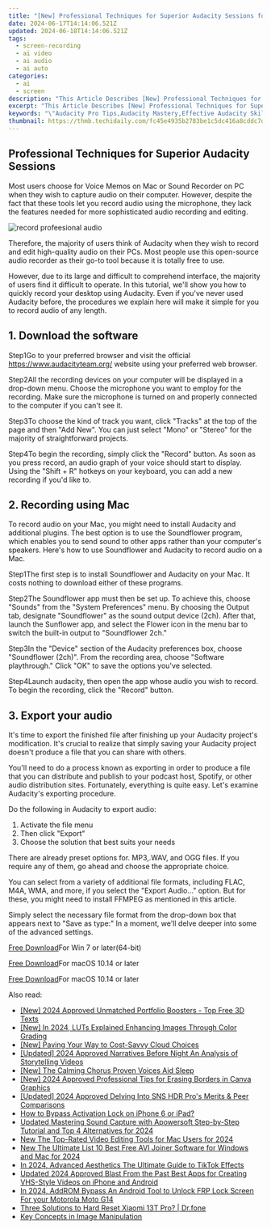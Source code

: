 ```yaml
---
title: "[New] Professional Techniques for Superior Audacity Sessions for 2024"
date: 2024-06-17T14:14:06.521Z
updated: 2024-06-18T14:14:06.521Z
tags: 
  - screen-recording
  - ai video
  - ai audio
  - ai auto
categories: 
  - ai
  - screen
description: "This Article Describes [New] Professional Techniques for Superior Audacity Sessions for 2024"
excerpt: "This Article Describes [New] Professional Techniques for Superior Audacity Sessions for 2024"
keywords: "\"Audacity Pro Tips,Audacity Mastery,Effective Audacity Skills,Audacity Professional Methods,High-Quality Audacity Sessions,Superior Audacity Techniques,Advanced Audacity Strategies\""
thumbnail: https://thmb.techidaily.com/fc45e4935b2783be1c5dc416a8cddc7dff02a0dd6e0a55facead0cef258b81de.jpg
---
```


## Professional Techniques for Superior Audacity Sessions

Most users choose for Voice Memos on Mac or Sound Recorder on PC when they wish to capture audio on their computer. However, despite the fact that these tools let you record audio using the microphone, they lack the features needed for more sophisticated audio recording and editing.

![record profeesional audio](https://images.wondershare.com/filmora/article-images/Audacity-add-audio.jpg)

Therefore, the majority of users think of Audacity when they wish to record and edit high-quality audio on their PCs. Most people use this open-source audio recorder as their go-to tool because it is totally free to use.

However, due to its large and difficult to comprehend interface, the majority of users find it difficult to operate. In this tutorial, we'll show you how to quickly record your desktop using Audacity. Even if you've never used Audacity before, the procedures we explain here will make it simple for you to record audio of any length.

## 1\. Download the software

Step1Go to your preferred browser and visit the official <https://www.audacityteam.org/> website using your preferred web browser.

Step2All the recording devices on your computer will be displayed in a drop-down menu. Choose the microphone you want to employ for the recording. Make sure the microphone is turned on and properly connected to the computer if you can't see it.

Step3To choose the kind of track you want, click "Tracks" at the top of the page and then "Add New". You can just select "Mono" or "Stereo" for the majority of straightforward projects.

Step4To begin the recording, simply click the "Record" button. As soon as you press record, an audio graph of your voice should start to display. Using the "Shift + R" hotkeys on your keyboard, you can add a new recording if you'd like to.

## 2\. Recording using Mac

To record audio on your Mac, you might need to install Audacity and additional plugins. The best option is to use the Soundflower program, which enables you to send sound to other apps rather than your computer's speakers. Here's how to use Soundflower and Audacity to record audio on a Mac.

Step1The first step is to install Soundflower and Audacity on your Mac. It costs nothing to download either of these programs.

Step2The Soundflower app must then be set up. To achieve this, choose "Sounds" from the "System Preferences" menu. By choosing the Output tab, designate "Soundflower" as the sound output device (2ch). After that, launch the Sunflower app, and select the Flower icon in the menu bar to switch the built-in output to "Soundflower 2ch."

Step3In the "Device" section of the Audacity preferences box, choose "Soundflower (2ch)". From the recording area, choose "Software playthrough." Click "OK" to save the options you've selected.

Step4Launch audacity, then open the app whose audio you wish to record. To begin the recording, click the "Record" button.

## 3\. Export your audio

It's time to export the finished file after finishing up your Audacity project's modification. It's crucial to realize that simply saving your Audacity project doesn't produce a file that you can share with others.

You'll need to do a process known as exporting in order to produce a file that you can distribute and publish to your podcast host, Spotify, or other audio distribution sites. Fortunately, everything is quite easy. Let's examine Audacity's exporting procedure.

Do the following in Audacity to export audio:

1. Activate the file menu
2. Then click "Export"
3. Choose the solution that best suits your needs

There are already preset options for. MP3,.WAV, and OGG files. If you require any of them, go ahead and choose the appropriate choice.

You can select from a variety of additional file formats, including FLAC, M4A, WMA, and more, if you select the "Export Audio..." option. But for these, you might need to install FFMPEG as mentioned in this article.

Simply select the necessary file format from the drop-down box that appears next to "Save as type:" In a moment, we'll delve deeper into some of the advanced settings.

[Free Download](https://tools.techidaily.com/wondershare/filmora/download/)For Win 7 or later(64-bit)

[Free Download](https://tools.techidaily.com/wondershare/filmora/download/)For macOS 10.14 or later

[Free Download](https://tools.techidaily.com/wondershare/filmora/download/)For macOS 10.14 or later

<ins class="adsbygoogle"
     style="display:block"
     data-ad-format="autorelaxed"
     data-ad-client="ca-pub-7571918770474297"
     data-ad-slot="1223367746"></ins>

<ins class="adsbygoogle"
     style="display:block"
     data-ad-format="autorelaxed"
     data-ad-client="ca-pub-7571918770474297"
     data-ad-slot="1223367746"></ins>



<ins class="adsbygoogle"
     style="display:block"
     data-ad-client="ca-pub-7571918770474297"
     data-ad-slot="8358498916"
     data-ad-format="auto"
     data-full-width-responsive="true"></ins>


<span class="atpl-alsoreadstyle">Also read:</span>
<div><ul>
<li><a href="https://fox-boxes.techidaily.com/new-2024-approved-unmatched-portfolio-boosters-top-free-3d-texts/"><u>[New] 2024 Approved  Unmatched Portfolio Boosters - Top Free 3D Texts</u></a></li>
<li><a href="https://fox-boxes.techidaily.com/new-in-2024-luts-explained-enhancing-images-through-color-grading/"><u>[New] In 2024, LUTs Explained  Enhancing Images Through Color Grading</u></a></li>
<li><a href="https://fox-boxes.techidaily.com/new-paving-your-way-to-cost-savvy-cloud-choices/"><u>[New] Paving Your Way to Cost-Savvy Cloud Choices</u></a></li>
<li><a href="https://fox-boxes.techidaily.com/updated-2024-approved-narratives-before-night-an-analysis-of-storytelling-videos/"><u>[Updated] 2024 Approved  Narratives Before Night  An Analysis of Storytelling Videos</u></a></li>
<li><a href="https://fox-boxes.techidaily.com/new-the-calming-chorus-proven-voices-aid-sleep/"><u>[New] The Calming Chorus  Proven Voices Aid Sleep</u></a></li>
<li><a href="https://fox-boxes.techidaily.com/new-2024-approved-professional-tips-for-erasing-borders-in-canva-graphics/"><u>[New] 2024 Approved  Professional Tips for Erasing Borders in Canva Graphics</u></a></li>
<li><a href="https://fox-boxes.techidaily.com/updated-2024-approved-delving-into-sns-hdr-pros-merits-and-peer-comparisons/"><u>[Updated] 2024 Approved  Delving Into SNS HDR Pro's Merits & Peer Comparisons</u></a></li>
<li><a href="https://activate-lock.techidaily.com/how-to-bypass-activation-lock-on-iphone-6-or-ipad-by-drfone-ios/"><u>How to Bypass Activation Lock on iPhone 6 or iPad?</u></a></li>
<li><a href="https://voice-adjusting.techidaily.com/updated-mastering-sound-capture-with-apowersoft-step-by-step-tutorial-and-top-4-alternatives-for-2024/"><u>Updated Mastering Sound Capture with Apowersoft Step-by-Step Tutorial and Top 4 Alternatives for 2024</u></a></li>
<li><a href="https://video-creation-software.techidaily.com/new-the-top-rated-video-editing-tools-for-mac-users-for-2024/"><u>New The Top-Rated Video Editing Tools for Mac Users for 2024</u></a></li>
<li><a href="https://ai-video-tools.techidaily.com/new-the-ultimate-list-10-best-free-avi-joiner-software-for-windows-and-mac-for-2024/"><u>New The Ultimate List 10 Best Free AVI Joiner Software for Windows and Mac for 2024</u></a></li>
<li><a href="https://extra-information.techidaily.com/in-2024-advanced-aesthetics-the-ultimate-guide-to-tiktok-effects/"><u>In 2024, Advanced Aesthetics  The Ultimate Guide to TikTok Effects</u></a></li>
<li><a href="https://video-ai-editor.techidaily.com/updated-2024-approved-blast-from-the-past-best-apps-for-creating-vhs-style-videos-on-iphone-and-android/"><u>Updated 2024 Approved Blast From the Past Best Apps for Creating VHS-Style Videos on iPhone and Android</u></a></li>
<li><a href="https://android-frp.techidaily.com/in-2024-addrom-bypass-an-android-tool-to-unlock-frp-lock-screen-for-your-motorola-moto-g14-by-drfone-android/"><u>In 2024, AddROM Bypass An Android Tool to Unlock FRP Lock Screen For your Motorola Moto G14</u></a></li>
<li><a href="https://techidaily.com/three-solutions-to-hard-reset-xiaomi-13t-pro-drfone-by-drfone-reset-android-reset-android/"><u>Three Solutions to Hard Reset Xiaomi 13T Pro? | Dr.fone</u></a></li>
<li><a href="https://extra-information.techidaily.com/key-concepts-in-image-manipulation/"><u>Key Concepts in Image Manipulation</u></a></li>
</ul></div>
